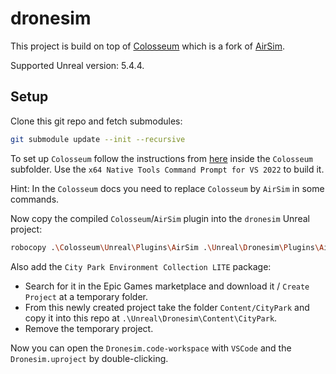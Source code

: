 # dronesim

This project is build on top of [Colosseum](https://github.com/CodexLabsLLC/Colosseum) which is a fork of [AirSim](https://github.com/microsoft/AirSim).

Supported Unreal version: 5.4.4.

## Setup

Clone this git repo and fetch submodules:

```bash
git submodule update --init --recursive
```

To set up `Colosseum` follow the instructions from [here](https://codexlabsllc.github.io/Colosseum/build_windows/) inside the `Colosseum` subfolder.
Use the `x64 Native Tools Command Prompt for VS 2022` to build it. 

Hint: In the `Colosseum` docs you need to replace `Colosseum` by `AirSim` in some commands.

Now copy the compiled `Colosseum`/`AirSim` plugin into the `dronesim` Unreal project:

```bash
robocopy .\Colosseum\Unreal\Plugins\AirSim .\Unreal\Dronesim\Plugins\AirSim /E
```

Also add the `City Park Environment Collection LITE` package:
- Search for it in the Epic Games marketplace and download it / `Create Project` at a temporary folder.
- From this newly created project take the folder `Content/CityPark` and copy it into this repo at `.\Unreal\Dronesim\Content\CityPark`.
- Remove the temporary project.

Now you can open the `Dronesim.code-workspace` with `VSCode` and the `Dronesim.uproject` by double-clicking.
